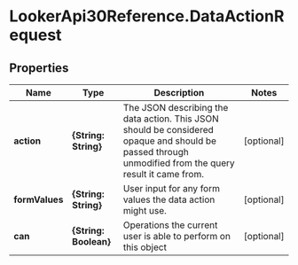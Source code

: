 # LookerApi30Reference.DataActionRequest

## Properties
Name | Type | Description | Notes
------------ | ------------- | ------------- | -------------
**action** | **{String: String}** | The JSON describing the data action. This JSON should be considered opaque and should be passed through unmodified from the query result it came from. | [optional] 
**formValues** | **{String: String}** | User input for any form values the data action might use. | [optional] 
**can** | **{String: Boolean}** | Operations the current user is able to perform on this object | [optional] 


